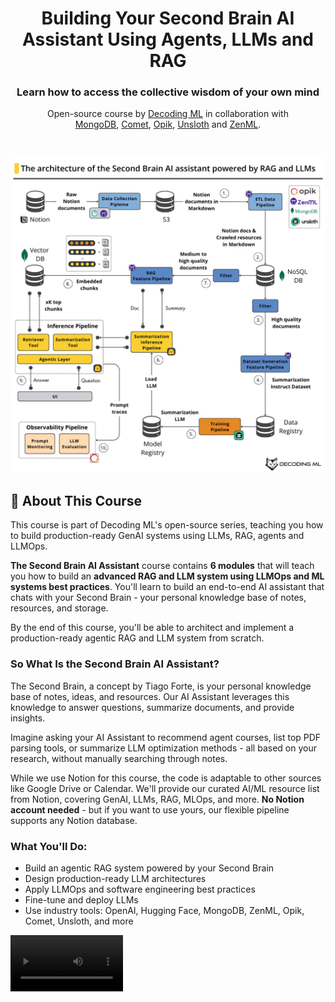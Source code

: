 <div align="center">
  <h1>Building Your Second Brain AI Assistant Using Agents, LLMs and RAG</h1>
  <h3>Learn how to access the collective wisdom of your own mind</h3>
  <p class="tagline">Open-source course by <a href="https://decodingml.substack.com">Decoding ML</a> in collaboration with </br> <a href="https://rebrand.ly/second-brain-course-mongodb">MongoDB</a>, <a href="https://rebrand.ly/second-brain-course-comet">Comet</a>, <a href="https://rebrand.ly/second-brain-course-opik">Opik</a>, <a href="https://rebrand.ly/second-brain-course-unsloth">Unsloth</a> and <a href="https://rebrand.ly/second-brain-course-zenml">ZenML</a>.</p>
</div>

</br>

<p align="center">
  <a href="https://decodingml.substack.com/p/build-your-second-brain-ai-assistant">
    <img src="static/system_architecture.png" alt="Architecture" width="600">
  </a>
</p>

## 📖 About This Course

This course is part of Decoding ML's open-source series, teaching you how to build production-ready GenAI systems using LLMs, RAG, agents and LLMOps.

**The Second Brain AI Assistant** course contains **6 modules** that will teach you how to build an **advanced RAG and LLM system using LLMOps and ML systems best practices**. You'll learn to build an end-to-end AI assistant that chats with your Second Brain - your personal knowledge base of notes, resources, and storage.

By the end of this course, you'll be able to architect and implement a production-ready agentic RAG and LLM system from scratch.

### So What Is the Second Brain AI Assistant?

The Second Brain, a concept by Tiago Forte, is your personal knowledge base of notes, ideas, and resources. Our AI Assistant leverages this knowledge to answer questions, summarize documents, and provide insights.

Imagine asking your AI Assistant to recommend agent courses, list top PDF parsing tools, or summarize LLM optimization methods - all based on your research, without manually searching through notes.

While we use Notion for this course, the code is adaptable to other sources like Google Drive or Calendar. We'll provide our curated AI/ML resource list from Notion, covering GenAI, LLMs, RAG, MLOps, and more. **No Notion account needed** - but if you want to use yours, our flexible pipeline supports any Notion database.

### What You'll Do:

- Build an agentic RAG system powered by your Second Brain
- Design production-ready LLM architectures
- Apply LLMOps and software engineering best practices
- Fine-tune and deploy LLMs
- Use industry tools: OpenAI, Hugging Face, MongoDB, ZenML, Opik, Comet, Unsloth, and more

<video src='static/gradio_ui_example.mp4' width=180/>

## 🎯 What You'll Learn

While building the Second Brain AI assistant, you'll master:

- LLM system architecture (FTI) and MLOps best practices
- Pipeline orchestration and tracking with ZenML
- LLMOps and RAG evaluation using Opik
- Large-scale web crawling and content normalization
- Quality scoring with LLMs and heuristics
- Dataset generation through distillation
- Llama model fine-tuning with Unsloth and Comet
- Serverless model deployment to Hugging Face
- Advanced RAG with contextual or parent retrieval and vector search
- Agent building using smolagents
- Modern Python tooling (uv, ruff)

🥷 With these skills, you'll become a ninja in building **advanced agentic RAG and LLM systems using LLMOps and ML systems best practices**. 

## 👥 Who Should Join?

| Target Audience | Why Join? |
|-----------------|-----------|
| ML/AI Engineers | Build production-ready agentic RAG & LLM systems |
| Data/Software Engineers & Data Scientists | Level-up to production AI systems |

**Note:** Hands-on engineering, not theory.

## 🎓 Prerequisites

| Category | Requirements |
|----------|-------------|
| **Skills** | - Python (Intermediate) <br/> - Machine Learning, LLMs, RAG (Beginner) |
| **Hardware** | Modern laptop/PC (GPU optional - cloud alternatives provided) |
| **Level** | Intermediate (But with a little sweat and patience, anyone can do it) |


## 💰 Cost Structure

The course is open-source and free! You'll only need $1-$5 for tools if you run the code:

| Service | Maximum Cost |
|---------|--------------|
| OpenAI's API | ~$3 |
| Hugging Face's Dedicated Endpoints (Optional) | ~$2 |

The best part? We offer multiple paths - you can complete the entire course for just ~$1 by choosing cost-efficient options. **Reading-only? Everything's free!**

## 🥂 Open-source Course: Participation is Open and Free

As an open-source course, you don't have to enroll. Everything is self-paced, free of charge and with its resources freely accessible at:
- **code**: this GitHub repository
- **lessons**: [Decoding ML](https://decodingml.substack.com/p/build-your-second-brain-ai-assistant)

## 📚 Course Outline

This **open-source course consists of 6 comprehensive modules** covering theory, system design, and hands-on implementation.

Our recommendation for getting the most out of this course:
1. Clone the repository.
2. Read the materials.
3. Setup the code and run it to replicate our results.
4. Go deeper into the code to understand the details of the implementation.

| Module | Materials | Description | Running the code |
|--------|-----------|-------------|------------------|
| 1 | [Build your Second Brain AI assistant](https://decodingml.substack.com/p/build-your-second-brain-ai-assistant) | Architect an AI assistant for your Second Brain. | **No code** |
| 2 | [Data pipelines for AI assistants](https://decodingml.substack.com/p/data-pipelines-for-ai-assistants) | Build a data ETL pipeline to process custom Notion data, crawl documents, compute a quality score using LLMs & heuristics, and ingest them into a NoSQL database. | [apps/second-brain-offline](apps/second-brain-offline) |
| 3 | Generate high-quality fine-tuning datasets (WIP) | Generate a high-quality summarization instruct dataset using distilation. | [apps/second-brain-offline](apps/second-brain-offline) |
| 4 | Fine-tune and deploy open-source LLMs (WIP) | Fine-tune an open-source LLM to specialize it in summarizing documents and deploy it as a real-time endpoint. | [apps/second-brain-offline](apps/second-brain-offline) |
| 5 | RAG feature pipelines for building AI assistants (WIP) | Implement an RAG feature pipeline using advanced techniques such as context retrieval. | [apps/second-brain-offline](apps/second-brain-offline) |
| 6 | Agents and LLMOps (WIP) | Implement the agentic inference pipeline together with an observation pipeline to monitor and evaluate the performance of the AI assistant. | [apps/second-brain-online](apps/second-brain-online) |

## 🏗️ Project Structure

While building the Second Brain AI assistant, we will build two separate Python applications:

```bash
.
├── apps / 
|   ├── infrastructure/               # Docker infrastructure for the applications
|   |   ├── second-brain-offline/     # Offline ML pipelines
└─  └─  └── second-brain-online/      # Online inference pipeline = our AI assistant
```

## 👔 Dataset

We will use our personal list of filtered resources (which we keep in Notion) on AI and ML, such as GenAI, LLMs, RAG, MLOps, LLMOps and information retrieval, containing ~100 pages and 500+ links which we will crawl and access from the Second Brain AI assistant.

![Notion data](./static/notion_genai_dataset.png)

For ease of use, we stored a snapshot of our Notion data in a public S3 bucket, which you can download for free without AWS credentials.

[Download here](https://decodingml-public-data.s3.eu-central-1.amazonaws.com/second_brain_course/notion/notion.zip)

**Thus, you don't need to use Notion or give access to your Notion to complete this course.** But if you want to, you can, as we expose in this GitHub repository, a flexible pipeline that can load any Notion database. 

## 🚀 Getting Started

Find detailed setup instructions in each app's documentation:

| Application | Documentation |
|------------|---------------|
| Offline ML Pipelines  </br> (data pipelines, RAG, fine-tuning, etc.) | [apps/second-brain-offline](apps/second-brain-offline) |
| Online Inference Pipeline </br> (Second Brain AI assistant) | [apps/second-brain-online](apps/second-brain-online) |

**Pro tip:** Read the accompanying articles first for a better understanding of the system you'll build.

## 💡 Questions and Troubleshooting

Have questions or running into issues? We're here to help!

Open a [GitHub issue](https://github.com/decodingml/second-brain-ai-assistant-course/issues) for:
- Questions about the course material
- Technical troubleshooting
- Clarification on concepts

## 🥂 Contributing

As an open-source course, we may not be able to fix all the bugs that arise.

If you find any bugs and know how to fix them, support future readers by contributing to this course with your bug fix.

You can always contribute by:
- Forking the repository
- Fixing the bug
- Creating a pull request

We will deeply appreciate your support for the AI community and future readers 🤗

## Sponsors

<div align="center">
  <table style="border-collapse: collapse; border: none;">
    <tr style="border: none;">
      <td align="center" style="border: none; padding: 20px;">
        <a href="https://rebrand.ly/second-brain-course-mongodb" target="_blank">
          <img src="static/sponsors/mongo.png" width="200" style="max-height: 45px; width: auto;" alt="MongoDB">
        </a>
      </td>
      <td align="center" style="border: none; padding: 20px;">
        <a href="https://rebrand.ly/second-brain-course-comet" target="_blank">
          <img src="static/sponsors/comet.png" width="200" style="max-height: 45px; width: auto;" alt="Comet">
        </a>
      </td>
      <td align="center" style="border: none; padding: 20px;">
        <a href="https://rebrand.ly/second-brain-course-opik" target="_blank">
          <img src="static/sponsors/opik.png" width="200" style="max-height: 45px; width: auto;" alt="Opik">
        </a>
      </td>
      <td align="center" style="border: none; padding: 20px;">
        <a href="https://rebrand.ly/second-brain-course-unsloth" target="_blank">
          <img src="static/sponsors/unsloth.png" width="200" style="max-height: 45px; width: auto;" alt="Unsloth">
        </a>
      </td>
      <td align="center" style="border: none; padding: 20px;">
        <a href="https://rebrand.ly/second-brain-course-zenml" target="_blank">
          <img src="static/sponsors/zenml.png" width="200" style="max-height: 45px; width: auto;" alt="ZenML">
        </a>
      </td>
    </tr>
  </table>
</div>

## Core Contributors

<table>
  <tr>
    <td align="center">
      <a href="https://github.com/iusztinpaul">
        <img src="https://github.com/iusztinpaul.png" width="100px;" alt="Paul Iusztin"/><br />
        <sub><b>Paul Iusztin</b></sub>
      </a><br />
      <sub>AI/ML Engineer</sub>
    </td>
     </td>
     <td align="center">
      <a href="https://github.com/ernestol0817">
        <img src="https://github.com/ernestol0817.png" width="100px;" alt="Ernesto Larios"/><br />
        <sub><b>Ernesto Larios</b></sub>
      </a><br />
      <sub>AI Engineer</sub>
    </td>
    <td align="center">
      <a href="https://github.com/915-Muscalagiu-AncaIoana">
        <img src="https://github.com/915-Muscalagiu-AncaIoana.png" width="100px;" alt="Anca Ioana Muscalagiu"/><br />
        <sub><b>Anca Ioana Muscalagiu</b></sub>
      </a><br />
      <sub>SWE/ML Engineer</sub>
  </tr>
</table>


## License

This project is licensed under the MIT License - see the [LICENSE](LICENSE) file for details.
